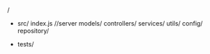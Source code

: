 /

  - src/
     index.js //server
     models/
     controllers/
     services/
     utils/
     config/
     repository/
  
  - tests/